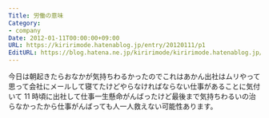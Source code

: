 ```yaml
---
Title: 労働の意味
Category:
- company
Date: 2012-01-11T00:00:00+09:00
URL: https://kiririmode.hatenablog.jp/entry/20120111/p1
EditURL: https://blog.hatena.ne.jp/kiririmode/kiririmode.hatenablog.jp/atom/entry/8454420450078210571
---
```



今日は朝起きたらおなかが気持ちわるかったのでこれはあかん出社はムリやって思って会社にメールして寝てたけどやらなければならない仕事があることに気付いて 11 時頃に出社して仕事一生懸命がんばったけど最後まで気持ちわるいの治らなかったから仕事がんばっても人一人救えない可能性あります。
